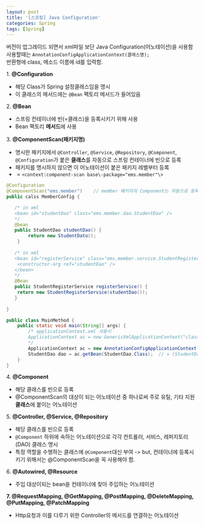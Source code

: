 ```yaml
---
layout: post
title: '[스프링] Java Configuration'
categories: Spring
tags: [Spring]
---
```


버전이 업그레이드 되면서 xml파일 보단 Java Configuration(어노테이션)을 사용함   
사용할때는 `AnnotationConfigApplicationContext(클래스명);`  
반환형에 class, 메소드 이름에 id를 입력함.

1\. **@Configuration**
- 해당 Class가 Spring 설정클래스임을 명시
- 이 클래스의 메서드에는 `@Bean` 팩토리 메서드가 들어있음

2\. **@Bean**
- 스프링 컨테이너에 빈(=클래스)을 등록시키기 위해 사용
- Bean 팩토리 **메서드**에 사용

3\. **@ComponentScan(패키지명)**
- 명시한 패키지에서 `@Controller`, `@Service`, `@Repository`, `@Component`, `@Configuration`가 붙은 **클래스**를 자동으로 스프링 컨테이너에 빈으로 등록
- 패키지를 명시하지 않으면 이 어노테이션이 붙은 패키지 레벨부터 등록
-  = `<context:component-scan base\-package="ems.member"\>`

```java
@Configuration
@ComponentScan("ems.member")	// member 패키지의 Component는 자동으로 등록 (아래 빈은 수동으로 등록)
public calss MemberConfig {

   /* in xml 
   <bean id="studentDao" class="ems.member.dao.StudentDao" />
   */
   @bean
   public StudentDao studentDao() {
    	return new StudentDato();
    }
    
   /* in xml 
   <bean id="registerService" class="ems.member.service.StudentRegisterService">
   	<constructor-arg ref="studentDao" />
   </bean>
   */
   @Bean
   public StudentRegisterService registerService() {
   	return new StudentRegisterService(studentDao());
   }
   
}

public class MainMethod {
    public static void main(String[] args) {
        /* applicationContext.xml 사용시
        ApplicationContext ac = new GenericXmlApplicationContext("classpath:applicationContext.xml")
        */
    	ApplicationContext ac = new AnnotationConfigApplicationContext(MemberConfig.class);
        StudentDao dao = ac.getBean(StudentDao.Class); 	// = (StudentDao) ac.getBean("studentDao");
    }
}
```

4\. **@Component**
- 해당 클래스를 빈으로 등록
- @ComponentScan의 대상이 되는 어노테이션 중 하나로써 주로 유틸, 기타 지원 **클래스**에 붙이는 어노테이션

5\. **@Controller, @Service, @Repository**
- 해당 클래스를 빈으로 등록
- `@Component` 하위에 속하는 어노테이션으로 각각 컨트롤러, 서비스, 레퍼지토리(DAO) 클래스 명시
- 특정 역할을 수행하는 클래스에 `@Component`대신 부여 
    -> but, 컨테이너에 등록시키기 위해서는 @ComponentScan을 꼭 사용해야 함.


6\. **@Autowired, @Resource**
- 주입 대상이되는 bean을 컨테이너에 찾아 주입하는 어노테이션

**7\. @RequestMapping, @GetMapping, @PostMapping, @DeleteMapping, @PutMapping, @PatchMapping**
- Http요청과 이를 다루기 위한 Controller의 메서드를 연결하는 어노테이션